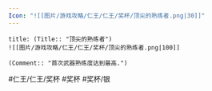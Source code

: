 ```yaml
---
Icon: "![[图片/游戏攻略/仁王/仁王/奖杯/顶尖的熟练者.png|30]]"
---
```

```ad-common-silver-trophy
title: (Title:: "顶尖的熟练者")
![[图片/游戏攻略/仁王/仁王/奖杯/顶尖的熟练者.png|100]]

(Comment:: "首次武器熟练度达到最高.")
```

#仁王/仁王/奖杯 #奖杯 #奖杯/银
